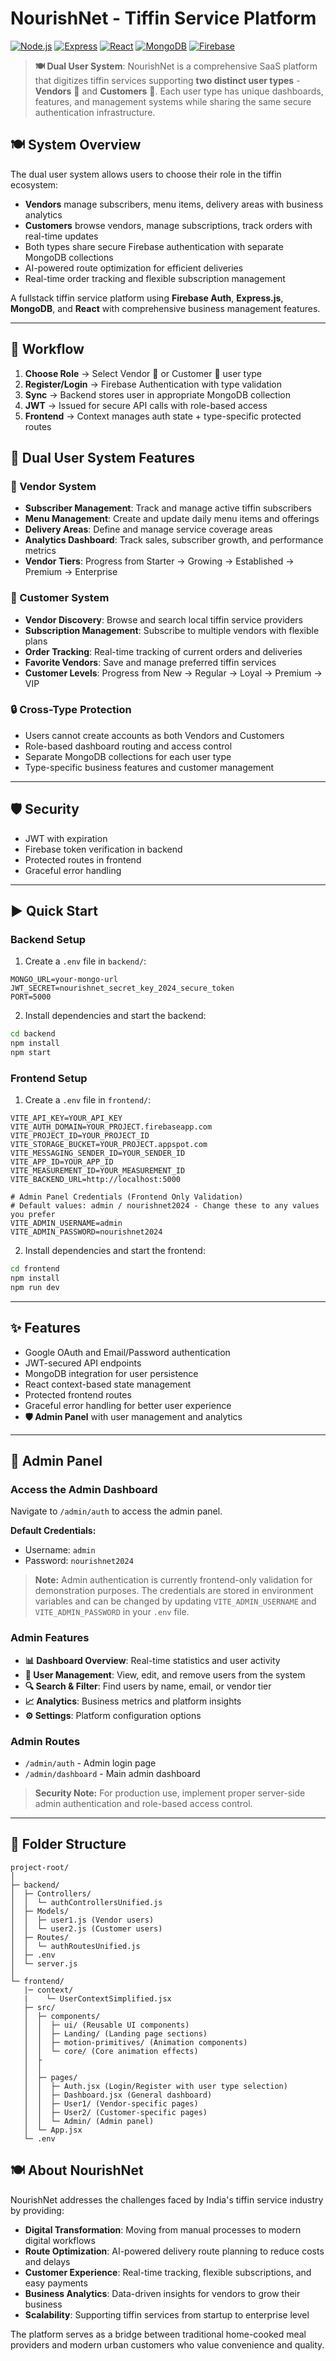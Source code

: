 # NourishNet - Tiffin Service Platform

[![Node.js](https://img.shields.io/badge/Node.js-16+-green)](https://nodejs.org/)
[![Express](https://img.shields.io/badge/Express.js-4.x-blue)](https://expressjs.com/)
[![React](https://img.shields.io/badge/React-18+-blueviolet)](https://reactjs.org/)
[![MongoDB](https://img.shields.io/badge/MongoDB-6.x-brightgreen)](https://www.mongodb.com/)
[![Firebase](https://img.shields.io/badge/Firebase-Auth-orange)](https://firebase.google.com/)

> **🍽️ Dual User System**: NourishNet is a comprehensive SaaS platform that digitizes tiffin services supporting **two distinct user types** - **Vendors** 🏪 and **Customers** 🛒. Each user type has unique dashboards, features, and management systems while sharing the same secure authentication infrastructure.

## 🍽️ System Overview

The dual user system allows users to choose their role in the tiffin ecosystem:
- **Vendors** manage subscribers, menu items, delivery areas with business analytics
- **Customers** browse vendors, manage subscriptions, track orders with real-time updates
- Both types share secure Firebase authentication with separate MongoDB collections
- AI-powered route optimization for efficient deliveries
- Real-time order tracking and flexible subscription management

A fullstack tiffin service platform using **Firebase Auth**, **Express.js**, **MongoDB**, and **React** with comprehensive business management features.

---

## 🚀 Workflow

1. **Choose Role** → Select Vendor 🏪 or Customer 🛒 user type
2. **Register/Login** → Firebase Authentication with type validation
3. **Sync** → Backend stores user in appropriate MongoDB collection
4. **JWT** → Issued for secure API calls with role-based access
5. **Frontend** → Context manages auth state + type-specific protected routes

## 🎯 Dual User System Features

### 🏪 Vendor System
- **Subscriber Management**: Track and manage active tiffin subscribers
- **Menu Management**: Create and update daily menu items and offerings
- **Delivery Areas**: Define and manage service coverage areas
- **Analytics Dashboard**: Track sales, subscriber growth, and performance metrics
- **Vendor Tiers**: Progress from Starter → Growing → Established → Premium → Enterprise

### 🛒 Customer System  
- **Vendor Discovery**: Browse and search local tiffin service providers
- **Subscription Management**: Subscribe to multiple vendors with flexible plans
- **Order Tracking**: Real-time tracking of current orders and deliveries
- **Favorite Vendors**: Save and manage preferred tiffin services
- **Customer Levels**: Progress from New → Regular → Loyal → Premium → VIP

### 🔒 Cross-Type Protection
- Users cannot create accounts as both Vendors and Customers
- Role-based dashboard routing and access control
- Separate MongoDB collections for each user type
- Type-specific business features and customer management

---

## 🛡 Security

* JWT with expiration  
* Firebase token verification in backend  
* Protected routes in frontend  
* Graceful error handling  

---

## ▶️ Quick Start

### Backend Setup

1. Create a `.env` file in `backend/`:

```env
MONGO_URL=your-mongo-url
JWT_SECRET=nourishnet_secret_key_2024_secure_token
PORT=5000
```

2. Install dependencies and start the backend:

```bash
cd backend
npm install
npm start
```

### Frontend Setup

1. Create a `.env` file in `frontend/`:

```env
VITE_API_KEY=YOUR_API_KEY
VITE_AUTH_DOMAIN=YOUR_PROJECT.firebaseapp.com
VITE_PROJECT_ID=YOUR_PROJECT_ID
VITE_STORAGE_BUCKET=YOUR_PROJECT.appspot.com
VITE_MESSAGING_SENDER_ID=YOUR_SENDER_ID
VITE_APP_ID=YOUR_APP_ID
VITE_MEASUREMENT_ID=YOUR_MEASUREMENT_ID
VITE_BACKEND_URL=http://localhost:5000

# Admin Panel Credentials (Frontend Only Validation)
# Default values: admin / nourishnet2024 - Change these to any values you prefer
VITE_ADMIN_USERNAME=admin
VITE_ADMIN_PASSWORD=nourishnet2024
```

2. Install dependencies and start the frontend:

```bash
cd frontend
npm install
npm run dev
```

---

## ✨ Features

* Google OAuth and Email/Password authentication
* JWT-secured API endpoints
* MongoDB integration for user persistence
* React context-based state management
* Protected frontend routes
* Graceful error handling for better user experience
* **🛡️ Admin Panel** with user management and analytics

---

## 🔐 Admin Panel

### Access the Admin Dashboard

Navigate to `/admin/auth` to access the admin panel.

**Default Credentials:**
- Username: `admin`
- Password: `nourishnet2024`

> **Note:** Admin authentication is currently frontend-only validation for demonstration purposes. The credentials are stored in environment variables and can be changed by updating `VITE_ADMIN_USERNAME` and `VITE_ADMIN_PASSWORD` in your `.env` file.

### Admin Features

- **📊 Dashboard Overview**: Real-time statistics and user activity
- **👥 User Management**: View, edit, and remove users from the system
- **🔍 Search & Filter**: Find users by name, email, or vendor tier
- **📈 Analytics**: Business metrics and platform insights
- **⚙️ Settings**: Platform configuration options

### Admin Routes

- `/admin/auth` - Admin login page
- `/admin/dashboard` - Main admin dashboard

> **Security Note:** For production use, implement proper server-side admin authentication and role-based access control.

---

## 📂 Folder Structure

```
project-root/
│
├─ backend/
│  ├─ Controllers/
│  │  └─ authControllersUnified.js
│  ├─ Models/
│  │  ├─ user1.js (Vendor users)
│  │  └─ user2.js (Customer users)
│  ├─ Routes/
│  │  └─ authRoutesUnified.js
│  ├─ .env
│  └─ server.js
│
└─ frontend/
   |─ context/
   |    └─ UserContextSimplified.jsx
   ├─ src/
   │  ├─ components/
   │  │  ├─ ui/ (Reusable UI components)
   │  │  ├─ Landing/ (Landing page sections)
   │  │  ├─ motion-primitives/ (Animation components)
   │  │  └─ core/ (Core animation effects)
   │  ├
   │  │  
   │  ├─ pages/
   │  │  ├─ Auth.jsx (Login/Register with user type selection)
   │  │  ├─ Dashboard.jsx (General dashboard)
   │  │  ├─ User1/ (Vendor-specific pages)
   │  │  ├─ User2/ (Customer-specific pages)
   │  │  └─ Admin/ (Admin panel)
   │  └─ App.jsx
   └─ .env
```

## 🍽️ About NourishNet

NourishNet addresses the challenges faced by India's tiffin service industry by providing:

- **Digital Transformation**: Moving from manual processes to modern digital workflows
- **Route Optimization**: AI-powered delivery route planning to reduce costs and delays  
- **Customer Experience**: Real-time tracking, flexible subscriptions, and easy payments
- **Business Analytics**: Data-driven insights for vendors to grow their business
- **Scalability**: Supporting tiffin services from startup to enterprise level

The platform serves as a bridge between traditional home-cooked meal providers and modern urban customers who value convenience and quality.